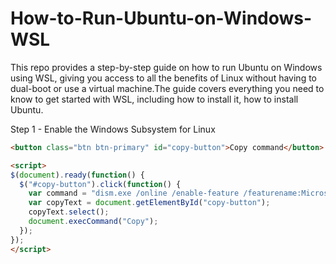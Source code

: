 # How-to-Run-Ubuntu-on-Windows-WSL
This repo provides a step-by-step guide on how to run Ubuntu on Windows using WSL, giving you access to all the benefits of Linux without having to dual-boot or use a virtual machine.The guide covers everything you need to know to get started with WSL, including how to install it, how to install Ubuntu.

Step 1 - Enable the Windows Subsystem for Linux
```html
<button class="btn btn-primary" id="copy-button">Copy command</button>

<script>
$(document).ready(function() {
  $("#copy-button").click(function() {
    var command = "dism.exe /online /enable-feature /featurename:Microsoft-Windows-Subsystem-Linux /all /norestart";
    var copyText = document.getElementById("copy-button");
    copyText.select();
    document.execCommand("Copy");
  });
});
</script>

